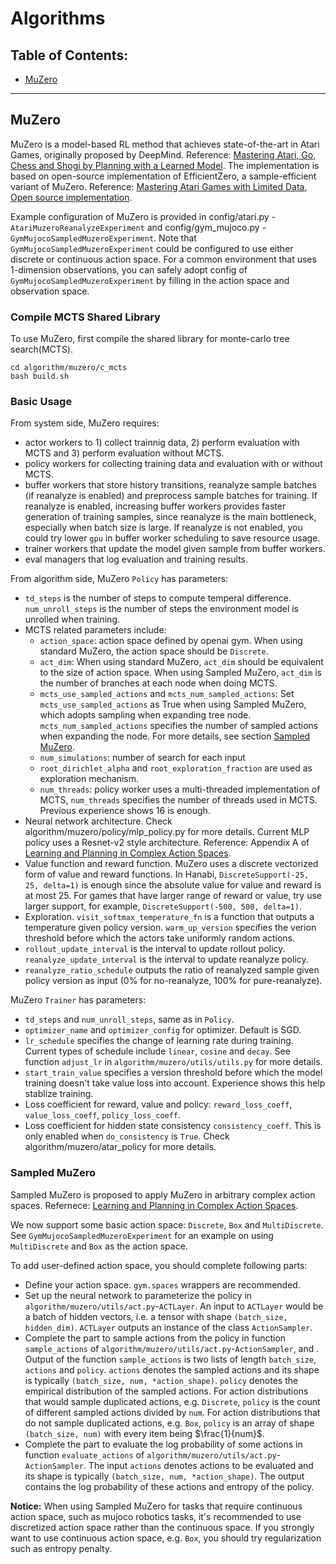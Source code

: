 # Algorithms

## Table of Contents:
- [MuZero](#MuZero)

<hr />

## MuZero
MuZero is a model-based RL method that achieves state-of-the-art in Atari Games, originally proposed by DeepMind. Reference: [Mastering Atari, Go, Chess and Shogi by Planning with a Learned Model](https://www.nature.com/articles/s41586-020-03051-4). The implementation is based on open-source implementation of EfficientZero, a sample-efficient variant of MuZero. Reference: [Mastering Atari Games with Limited Data](http://arxiv.org/abs/2111.00210), [Open source implementation](https://github.com/YeWR/EfficientZero).

Example configuration of MuZero is provided in config/atari.py - `AtariMuzeroReanalyzeExperiment` and config/gym_mujoco.py - `GymMujocoSampledMuzeroExperiment`. Note that `GymMujocoSampledMuzeroExperiment` could be configured to use either discrete or continuous action space. For a common environment that uses 1-dimension observations, you can safely adopt config of `GymMujocoSampledMuzeroExperiment` by filling in the action space and observation space.

### Compile MCTS Shared Library

To use MuZero, first compile the shared library for monte-carlo tree search(MCTS).
```
cd algorithm/muzero/c_mcts
bash build.sh
```

### Basic Usage

From system side, MuZero requires:
- actor workers to 1) collect trainnig data, 2) perform evaluation with MCTS and 3) perform evaluation without MCTS.
- policy workers for collecting training data and evaluation with or without MCTS.
- buffer workers that store history transitions, reanalyze sample batches (if reanalyze is enabled) and preprocess sample batches for training. If reanalyze is enabled, increasing buffer workers provides faster generation of training samples, since reanalyze is the main bottleneck, especially when batch size is large. If reanalyze is not enabled, you could try lower `gpu` in buffer worker scheduling to save resource usage. 
- trainer workers that update the model given sample from buffer workers.
- eval managers that log evaluation and training results.

From algorithm side, MuZero `Policy` has parameters:
- `td_steps` is the number of steps to compute temperal difference. `num_unroll_steps` is the number of steps the environment model is unrolled when training.
- MCTS related parameters include: 
    - `action_space`: action space defined by openai gym. When using standard MuZero, the action space should be `Discrete`.
    - `act_dim`: When using standard MuZero, `act_dim` should be equivalent to the size of action space. When using Sampled MuZero, `act_dim` is the number of branches at each node when doing MCTS. 
    - `mcts_use_sampled_actions` and `mcts_num_sampled_actions`: Set `mcts_use_sampled_actions` as True when using Sampled MuZero, which adopts sampling when expanding tree node. `mcts_num_sampled_actions` specifies the number of sampled actions when expanding the node. For more details, see section [Sampled MuZero](###SampledMuZero).
    - `num_simulations`: number of search for each input
    - `root_dirichlet_alpha` and `root_exploration_fraction` are used as exploration mechanism.
    - `num_threads`: policy worker uses a multi-threaded implementation of MCTS, `num_threads` specifies the number of threads used in MCTS. Previous experience shows 16 is enough.
- Neural network architecture. Check algorithm/muzero/policy/mlp_policy.py for more details. Current MLP policy uses a Resnet-v2 style architecture. Reference: Appendix A of [Learning and Planning in Complex Action Spaces](http://arxiv.org/abs/2104.06303).
- Value function and reward function. MuZero uses a discrete vectorized form of value and reward functions. In Hanabi, `DiscreteSupport(-25, 25, delta=1)` is enough since the absolute value for value and reward is at most 25. For games that have larger range of reward or value, try use larger support, for example, `DiscreteSupport(-500, 500, delta=1)`.
- Exploration. `visit_softmax_temperature_fn` is a function that outputs a temperature given policy version. `warm_up_version` specifies the verion threshold before which the actors take uniformly random actions.
- `rollout_update_interval` is the interval to update rollout policy. `reanalyze_update_interval` is the interval to update reanalyze policy.
- `reanalyze_ratio_schedule` outputs the ratio of reanalyzed sample given policy version as input ($0\%$ for no-reanalyze, $100\%$ for pure-reanalyze).

MuZero `Trainer` has parameters:
- `td_steps` and `num_unroll_steps`, same as in `Policy`.
- `optimizer_name` and `optimizer_config` for optimizer. Default is SGD. 
- `lr_schedule` specifies the change of learning rate during training. Current types of schedule include `linear`, `cosine` and `decay`. See function `adjust_lr` in `algorithm/muzero/utils/utils.py` for more details.
- `start_train_value` specifies a version threshold before which the model training doesn't take value loss into account. Experience shows this help stablize training.
- Loss coefficient for reward, value and policy: `reward_loss_coeff`, `value_loss_coeff`, `policy_loss_coeff`.
- Loss coefficient for hidden state consistency `consistency_coeff`. This is only enabled when `do_consistency` is `True`. Check algorithm/muzero/atar_policy for more details. 

### Sampled MuZero

Sampled MuZero is proposed to apply MuZero in arbitrary complex action spaces. Refernece: [Learning and Planning in Complex Action Spaces](http://arxiv.org/abs/2104.06303).

We now support some basic action space: `Discrete`, `Box` and `MultiDiscrete`. See `GymMujocoSampledMuzeroExperiment` for an example on using `MultiDiscrete` and `Box` as the action space. 

To add user-defined action space, you should complete following parts:
- Define your action space. `gym.spaces` wrappers are recommended.
- Set up the neural network to parameterize the policy in `algorithm/muzero/utils/act.py`-`ACTLayer`. An input to `ACTLayer` would be a batch of hidden vectors, i.e. a tensor with shape `(batch_size, hidden_dim)`. `ACTLayer` outputs an instance of the class `ActionSampler`.
- Complete the part to sample actions from the policy in function `sample_actions` of `algorithm/muzero/utils/act.py`-`ActionSampler`, and . Output of the function `sample_actions` is two lists of length `batch_size`, `actions` and `policy`. `actions` denotes the sampled actions and its shape is typically `(batch_size, num, *action_shape)`. `policy` denotes the empirical distribution of the sampled actions. For action distributions that would sample duplicated actions, e.g. `Discrete`, `policy` is the count of different sampled actions divided by `num`. For action distributions that do not sample duplicated actions, e.g. `Box`, `policy` is an array of shape `(batch_size, num)` with every item being $\frac{1}{num}$.
- Complete the part to evaluate the log probability of some actions in function `evaluate_actions` of `algorithm/muzero/utils/act.py`-`ActionSampler`. The input `actions` denotes actions to be evaluated and its shape is typically `(batch_size, num, *action_shape)`. The output contains the log probability of these actions and entropy of the policy.

**Notice:** When using Sampled MuZero for tasks that require continuous action space, such as mujoco robotics tasks, it's recommended to use discretized action space rather than the continuous space. If you strongly want to use continuous action space, e.g. `Box`, you should try regularization such as entropy penalty.